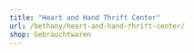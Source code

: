 ```yaml
---
title: "Heart and Hand Thrift Center"
url: /bethany/heart-and-hand-thrift-center/
shop: Gebrauchtwaren
---
```

